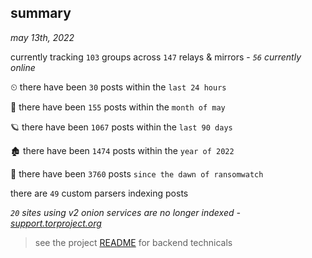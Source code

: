 
## summary
_may 13th, 2022_

currently tracking `103` groups across `147` relays & mirrors - _`56` currently online_

⏲ there have been `30` posts within the `last 24 hours`

🦈 there have been `155` posts within the `month of may`

🪐 there have been `1067` posts within the `last 90 days`

🏚 there have been `1474` posts within the `year of 2022`

🦕 there have been `3760` posts `since the dawn of ransomwatch`

there are `49` custom parsers indexing posts

_`20` sites using v2 onion services are no longer indexed - [support.torproject.org](https://support.torproject.org/onionservices/v2-deprecation/)_

> see the project [README](https://github.com/thetanz/ransomwatch#ransomwatch--) for backend technicals
